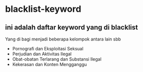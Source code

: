 # blacklist-keyword

<h2> ini adalah daftar keyword yang di blacklist </h2>
<p> Yang di bagi menjadi beberapa kelompok antara lain sbb </p>
<ul>
    <li>Pornografi dan Eksploitasi Seksual</li>
    <li>Perjudian dan Aktivitas Ilegal</li>
    <li>Obat-obatan Terlarang dan Substansi Ilegal</li>
    <li>Kekerasan dan Konten Mengganggu</li>
</ul>








